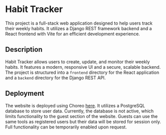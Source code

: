 # Habit Tracker

This project is a full-stack web application designed to help users track their weekly habits. It utilizes a Django REST framework backend and a React frontend with Vite for an efficient development experience.

## Description

Habit Tracker allows users to create, update, and monitor their weekly habits. It features a modern, responsive UI and a secure, scalable backend. The project is structured into a `frontend` directory for the React application and a `backend` directory for the Django REST API.

## Deployment

The website is deployed using Choreo [here](https://e31f8c15-f7e8-4660-989a-d5008f9d52c1.e1-eu-north-azure.choreoapps.dev). It utilizes a PostgreSQL database to store user data. Currently, the database is not active, which limits functionality to the guest section of the website. Guests can use the same tools as registered users but their data will be stored for session only. Full functionality can be temporarily enabled upon request.
